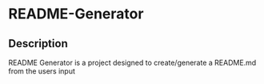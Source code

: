 # README-Generator

## Description
README Generator is a project designed to create/generate a README.md from the users input
